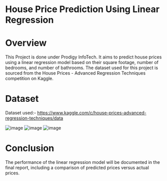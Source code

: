 # House Price Prediction Using Linear Regression

# Overview
This Project is done under Prodigy InfoTech. It aims to predict house prices using a linear regression model based on their square footage, number of bedrooms, and number of bathrooms. The dataset used for this project is sourced from the House Prices - Advanced Regression Techniques competition on Kaggle.

# Dataset
Dataset used:- https://www.kaggle.com/c/house-prices-advanced-regression-techniques/data

![image](https://github.com/user-attachments/assets/f5118443-2892-412a-b704-38de9f85c821)
![image](https://github.com/user-attachments/assets/cd75ff5b-19e1-4f88-9b0f-5240796c9627)
![image](https://github.com/user-attachments/assets/4dc92279-285e-4905-8d1a-75a4e02fd026)

# Conclusion
The performance of the linear regression model will be documented in the final report, including a comparison of predicted prices versus actual prices.
